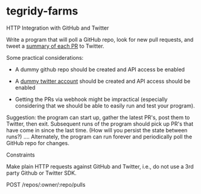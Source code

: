 # tegridy-farms

HTTP Integration with GitHub and Twitter

Write a program that will poll a GitHub repo, look for new pull requests, and tweet a [summary of each PR](https://developer.github.com/v3/pulls/) to Twitter.

Some practical considerations:

* A dummy github repo should be created and API access be enabled

* A [dummy twitter account](https://twitter.com/TegridyFarms2) should be created and API access should be enabled

* Getting the PRs via webhook might be impractical (especially considering that we should be able to easily run and test your program).

Suggestion: the program can start up, gather the latest PR's, post them to Twitter, then exit. Subsequent runs of the program should pick up PR's that have come in since the last time. (How will you persist the state between runs?) .... Alternately, the program can run forever and periodically poll the GitHub repo for changes.

Constraints

Make plain HTTP requests against GitHub and Twitter, i.e., do not use a 3rd party Github or Twitter SDK.

POST /repos/:owner/:repo/pulls
